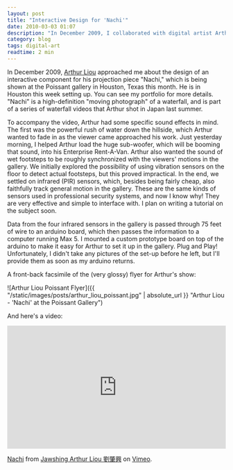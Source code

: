 ```yaml
---
layout: post
title: "Interactive Design for 'Nachi'"
date: 2010-03-03 01:07
description: "In December 2009, I collaborated with digital artist Arthur Liou on the interactive design for his piece 'Nachi'."
category: blog
tags: digital-art
readtime: 2 min
---
```


In December 2009, [Arthur Liou](https://www.arthurliou.net/) approached me about the design of an interactive component for his projection piece "Nachi," which is being shown at the Poissant gallery in Houston, Texas this month. He is in Houston this week setting up. You can see my portfolio for more details. "Nachi" is a high-definition "moving photograph" of a waterfall, and is part of a series of waterfall videos that Arthur shot in Japan last summer.

To accompany the video, Arthur had some specific sound effects in mind. The first was the powerful rush of water down the hillside, which Arthur wanted to fade in as the viewer came approached his work. Just yesterday morning, I helped Arthur load the huge sub-woofer, which will be booming that sound, into his Enterprise Rent-A-Van. Arthur also wanted the sound of wet footsteps to be roughly synchronized with the viewers' motions in the gallery. We initially explored the possibility of using vibration sensors on the floor to detect actual footsteps, but this proved impractical. In the end, we settled on infrared (PIR) sensors, which, besides being fairly cheap, also faithfully track general motion in the gallery. These are the same kinds of sensors used in professional security systems, and now I know why! They are very effective and simple to interface with. I plan on writing a tutorial on the subject soon.

Data from the four infrared sensors in the gallery is passed through 75 feet of wire to an arduino board, which then passes the information to a computer running Max 5. I mounted a custom prototype board on top of the arduino to make it easy for Arthur to set it up in the gallery. Plug and Play! Unfortunately, I didn't take any pictures of the set-up before he left, but I'll provide them as soon as my arduino returns.

A front-back facsimile of the (very glossy) flyer for Arthur's show:

![Arthur Liou Poissant Flyer]({{ "/static/images/posts/arthur_liou_poissant.jpg" | absolute_url }} "Arthur Liou - 'Nachi' at the Poissant Gallery")

And here's a video:

<div style="padding:56.25% 0 0 0;position:relative;"><iframe src="https://player.vimeo.com/video/11658295?h=2f8ad5b781" style="position:absolute;top:0;left:0;width:100%;height:100%;" frameborder="0" allow="autoplay; fullscreen; picture-in-picture" allowfullscreen></iframe></div><script src="https://player.vimeo.com/api/player.js"></script>
<p><a href="https://vimeo.com/11658295">Nachi</a> from <a href="https://vimeo.com/arthurliou">Jawshing Arthur Liou 劉肇興</a> on <a href="https://vimeo.com">Vimeo</a>.</p>
